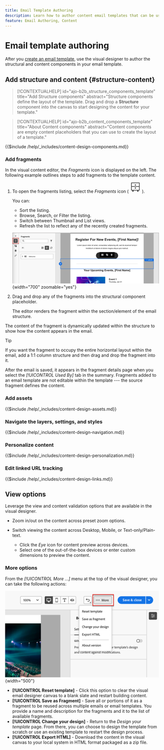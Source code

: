 ```yaml
---
title: Email Template Authoring
description: Learn how to author content email templates that can be used for account journey emails to reuse your designs easily and efficiently.
feature: Email Authoring, Content
---
```

# Email template authoring

After you [create an email template](./email-templates.md#create-an-email-template), use the visual designer to author the structural and content components in your email template. 

## Add structure and content {#structure-content}

>[!CONTEXTUALHELP]
>id="ajo-b2b_structure_components_template"
>title="Add Structure components"
>abstract="Structure components define the layout of the template. Drag and drop a **Structure** component into the canvas to start designing the content for your template."

>[!CONTEXTUALHELP]
>id="ajo-b2b_content_components_template"
>title="About Content components"
>abstract="Content components are empty content placeholders that you can use to create the layout of a template."

{{$include /help/_includes/content-design-components.md}}

### Add fragments

In the visual content editor, the _Fragments_ icon is displayed on the left. The following example outlines steps to add fragments to the template content.

1. To open the fragments listing, select the _Fragments_ icon ( ![Fragments icon](../assets/do-not-localize/icon-fragments.svg) ).

   You can:

   * Sort the listing.
   * Browse, Search, or Filter the listing.
   * Switch between Thumbnail and List views.
   * Refresh the list to reflect any of the recently created fragments.

   ![Select a fragment from the list](./assets/visual-designer-fragments.png){width="700" zoomable="yes"}

1. Drag and drop any of the fragments into the structural component placeholder.

   The editor renders the fragment within the section/element of the email structure.

The content of the fragment is dynamically updated within the structure to show how the content appears in the email.

>[!TIP]
>
>If you want the fragment to occupy the entire horizontal layout within the email, add a 1:1 column structure and then drag and drop the fragment into it.

After the email is saved, it appears in the fragment details page when you select the _[!UICONTROL Used By]_ tab in the summary. Fragments added to an email template are not editable within the template --- the source fragment defines the content.

### Add assets

{{$include /help/_includes/content-design-assets.md}}

### Navigate the layers, settings, and styles

{{$include /help/_includes/content-design-navigation.md}}

### Personalize content

{{$include /help/_includes/content-design-personalization.md}}

### Edit linked URL tracking

{{$include /help/_includes/content-design-links.md}}

## View options

Leverage the view and content validation options that are available in the visual designer.

* Zoom in/out on the content across preset zoom options.

* Switch viewing the content across Desktop, Mobile, or Text-only/Plain-text.
   * Click the _Eye_ icon for content preview across devices.
   * Select one of the out-of-the-box devices or enter custom dimensions to preview the content.

### More options

From the _[!UICONTROL More ...]_ menu at the top of the visual designer, you can take the following actions:

![Click More to access template actions](./assets/visual-designer-more-menu.png){width="500"}

* **[!UICONTROL Reset template]** - Click this option to clear the visual email designer canvas to a blank slate and restart building content.
* **[!UICONTROL Save as Fragment]** - Save all or portions of it as a fragment to be reused across multiple emails or email templates. You provide a name and description for the fragments and it to the list of available fragments. 
* **[!UICONTROL Change your design]** - Return to the _Design your template_ page. From there, you can choose to design the template from scratch or use an existing template to restart the design process.
* **[!UICONTROL Export HTML]** - Download the content in the visual canvas to your local system in HTML format packaged as a zip file.
